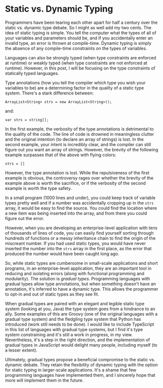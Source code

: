 # Static vs. Dynamic Typing
Programmers have been tearing each other apart for half a century over the static vs. dynamic type debate. So I might as well add my two cents. The idea of static typing is simple. You tell the computer what the types of all of your variables and parameters should be, and if you accidentally enter an invalid type, an error is thrown at compile-time. Dynamic typing is simply the absence of any compile-time constraints on the types of variables.

Languages can also be strongly typed (when type constraints are enforced at runtime) or weakly typed (when type constraints are not enforced at runtime). However, in this post, I will be focusing on the type constraints of statically typed languages.

Type annotations (how you tell the compiler which type you wish your variables to be) are a determining factor in the quality of a static type system. There's a stark difference between:
```
ArrayList<String> strs = new ArrayList<String>();
```
and:
```
var strs = string[];
```

In the first example, the verbosity of the type annotations is detrimental to the quality of the code. The line of code is drowned in meaningless clutter and the original intention (to declare an array of strings) is lost. In the second example, your intent is incredibly clear, and the compiler can still figure out you want an array of strings. However, the brevity of the following example surpasses that of the above with flying colors:
```
strs = []
```
However, the type annotation is lost. While the repulsiveness of the first example is obvious, the controversy rages over whether the brevity of the example above is worth the sacrifice, or if the verbosity of the second example is worth the type safety.

In a small program (1000 lines and under), you could keep track of variable types pretty well and if a number was accidentally cropping up in the `strs` array, it would be easy to find the source. You could find the location where a new item was being inserted into the array, and from there you could figure out the error.

However, when you are developing an enterprise-level application with tens of thousands of lines of code, you can easily find yourself sorting through hundreds of functions or a messy inheritance chain to find the origin of the miscreant number. If you had used static types, you would have never inserted the number into the `strs` array in the first place, as the error that produced the number would have been caught long ago.

So, while static types are cumbersome in small-scale applications and short programs, in an enterprise-level application, they are an important tool in reducing and isolating errors (along with functional programming and modularity). The solution is *gradual types*. Programming languages with gradual types allow type annotations, but when something doesn't have an annotation, it's inferred to have a dynamic type. This allows the programmer to opt-in and out of static types as they see fit.

When gradual types are paired with an elegant and legible static type system (looking at you, Java) the type system goes from a hindrance to an ally. Some examples of this are Groovy (one of the original languages with a gradual type system) and the fledgling type system that Python has introduced (work still needs to be done). I would like to include TypeScript in this list of languages with gradual type systems, but I find it's type system constraining and it's still a work in progress, in my view. Nevertheless, it's a step in the right direction, and the implementation of gradual types in JavaScript would delight many people, including myself (to a lesser extent).

Ultimately, gradual types propose a beneficial compromise to the static vs. dynamic debate. They retain the flexibility of dynamic typing with the option for static typing in larger-scale applications. It's a shame that few programming languages have implemented them, and I sincerely hope that more will implement them in the future.